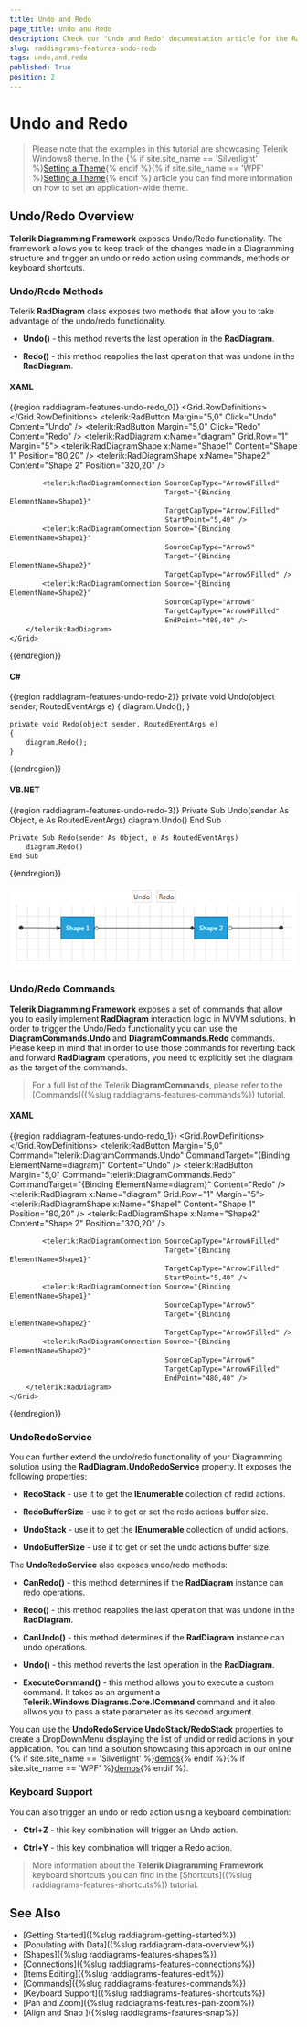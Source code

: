 ```yaml
---
title: Undo and Redo
page_title: Undo and Redo
description: Check our "Undo and Redo" documentation article for the RadDiagram WPF control.
slug: raddiagrams-features-undo-redo
tags: undo,and,redo
published: True
position: 2
---
```


# Undo and Redo

>Please note that the examples in this tutorial are showcasing Telerik Windows8 theme. In the {% if site.site_name == 'Silverlight' %}[Setting a Theme](http://www.telerik.com/help/silverlight/common-styling-apperance-setting-theme.html#Setting_Application-Wide_Built-In_Theme_in_the_Code-Behind){% endif %}{% if site.site_name == 'WPF' %}[Setting a Theme](http://www.telerik.com/help/wpf/common-styling-apperance-setting-theme-wpf.html#Setting_Application-Wide_Built-In_Theme_in_the_Code-Behind){% endif %} article you can find more information on how to set an application-wide theme.		

## Undo/Redo Overview

__Telerik Diagramming Framework__ exposes Undo/Redo functionality. The framework allows you to keep track of the changes made in a Diagramming structure and trigger an undo or redo action using commands, methods or keyboard shortcuts.		

### Undo/Redo Methods

Telerik __RadDiagram__ class exposes two methods that allow you to take advantage of the undo/redo functionality.			

* __Undo()__ - this method reverts the last operation in the __RadDiagram__.

* __Redo()__ - this method reapplies the last operation that was undone in the __RadDiagram__.				  

#### __XAML__
{{region raddiagram-features-undo-redo_0}}
	<Grid>
		<Grid.RowDefinitions>
			<RowDefinition Height="Auto" />
			<RowDefinition Height="*" />
		</Grid.RowDefinitions>
		<StackPanel HorizontalAlignment="Center" Orientation="Horizontal">
			<telerik:RadButton Margin="5,0"
							   Click="Undo"
							   Content="Undo" />
			<telerik:RadButton Margin="5,0"
							   Click="Redo"
							   Content="Redo" />
		</StackPanel>
		<telerik:RadDiagram x:Name="diagram"
							Grid.Row="1"
							Margin="5">
			<telerik:RadDiagramShape x:Name="Shape1"
									 Content="Shape 1"
									 Position="80,20" />
			<telerik:RadDiagramShape x:Name="Shape2"
									 Content="Shape 2"
									 Position="320,20" />

			<telerik:RadDiagramConnection SourceCapType="Arrow6Filled"
										  Target="{Binding ElementName=Shape1}"
										  TargetCapType="Arrow1Filled"
										  StartPoint="5,40" />
			<telerik:RadDiagramConnection Source="{Binding ElementName=Shape1}"
										  SourceCapType="Arrow5"
										  Target="{Binding ElementName=Shape2}"
										  TargetCapType="Arrow5Filled" />
			<telerik:RadDiagramConnection Source="{Binding ElementName=Shape2}"
										  SourceCapType="Arrow6"
										  TargetCapType="Arrow6Filled"
										  EndPoint="480,40" />
		</telerik:RadDiagram>
	</Grid>
{{endregion}}

#### __C#__	
{{region raddiagram-features-undo-redo-2}}
    private void Undo(object sender, RoutedEventArgs e)
    {
        diagram.Undo();
    }

    private void Redo(object sender, RoutedEventArgs e)
    {
        diagram.Redo();
    }				  
{{endregion}}

#### __VB.NET__	
{{region raddiagram-features-undo-redo-3}}
    Private Sub Undo(sender As Object, e As RoutedEventArgs)
        diagram.Undo()
    End Sub

    Private Sub Redo(sender As Object, e As RoutedEventArgs)
        diagram.Redo()
    End Sub			
{{endregion}}	

![Rad Diagram Features Undo Redo Methods](images/RadDiagram_Features_UndoRedo_Methods.png)

### Undo/Redo Commands

__Telerik Diagramming Framework__ exposes a set of commands that allow you to easily implement __RadDiagram__ interaction logic in MVVM solutions. In order to trigger the Undo/Redo functionality you can use the __DiagramCommands.Undo__ and __DiagramCommands.Redo__ commands. Please keep in mind that in order to use those commands for reverting back and forward __RadDiagram__ operations, you need to explicitly set the diagram as the target of the commands.			

>For a full list of the Telerik __DiagramCommands__, please refer to the [Commands]({%slug raddiagrams-features-commands%}) tutorial.			  

#### __XAML__
{{region raddiagram-features-undo-redo_1}}
    <Grid Margin="20">
        <Grid.RowDefinitions>
            <RowDefinition Height="Auto" />
            <RowDefinition Height="*" />
        </Grid.RowDefinitions>
        <StackPanel HorizontalAlignment="Center" Orientation="Horizontal">
            <telerik:RadButton Margin="5,0"
                               Command="telerik:DiagramCommands.Undo"
                               CommandTarget="{Binding ElementName=diagram}"
                               Content="Undo" />
            <telerik:RadButton Margin="5,0"
                               Command="telerik:DiagramCommands.Redo"
                               CommandTarget="{Binding ElementName=diagram}"
                               Content="Redo" />
        </StackPanel>
        <telerik:RadDiagram x:Name="diagram"
                            Grid.Row="1"
                            Margin="5">
            <telerik:RadDiagramShape x:Name="Shape1"
                                     Content="Shape 1"
                                     Position="80,20" />
            <telerik:RadDiagramShape x:Name="Shape2"
                                     Content="Shape 2"
                                     Position="320,20" />

            <telerik:RadDiagramConnection SourceCapType="Arrow6Filled"
                                          Target="{Binding ElementName=Shape1}"
                                          TargetCapType="Arrow1Filled"
                                          StartPoint="5,40" />
            <telerik:RadDiagramConnection Source="{Binding ElementName=Shape1}"
                                          SourceCapType="Arrow5"
                                          Target="{Binding ElementName=Shape2}"
                                          TargetCapType="Arrow5Filled" />
            <telerik:RadDiagramConnection Source="{Binding ElementName=Shape2}"
                                          SourceCapType="Arrow6"
                                          TargetCapType="Arrow6Filled"
                                          EndPoint="480,40" />
        </telerik:RadDiagram>
    </Grid>
{{endregion}}

### UndoRedoService

You can further extend the undo/redo functionality of your Diagramming solution using the __RadDiagram.UndoRedoService__ property. It exposes the following properties:

* __RedoStack__ - use it to get the __IEnumerable__ collection of redid actions.				

* __RedoBufferSize__ - use it to get or set the redo actions buffer size.				

* __UndoStack__ - use it to get the __IEnumerable__ collection of undid actions.				

* __UndoBufferSize__ - use it to get or set the undo actions buffer size.				

The __UndoRedoService__ also exposes undo/redo methods:			

* __CanRedo()__ - this method determines if the __RadDiagram__ instance can redo operations.				

* __Redo()__ - this method reapplies the last operation that was undone in the __RadDiagram__.				

* __CanUndo()__ - this method determines if the __RadDiagram__ instance can undo operations.				

* __Undo()__ - this method reverts the last operation in the __RadDiagram__.				

* __ExecuteCommand()__ - this method allows you to execute a custom command. It takes as an argument a __Telerik.Windows.Diagrams.Core.ICommand__ command and it also allwos you to pass a state parameter as its second argument.				

You can use the __UndoRedoService UndoStack/RedoStack__ properties to create a DropDownMenu displaying the list of undid or redid actions in your application. You can find a solution showcasing this approach in our online {% if site.site_name == 'Silverlight' %}[demos](https://demos.telerik.com/silverlight/#Diagrams/FirstLook){% endif %}{% if site.site_name == 'WPF' %}[demos](https://demos.telerik.com/wpf/#Diagrams/FirstLook){% endif %}.			

### Keyboard Support

You can also trigger an undo or redo action using a keyboard combination:

* __Ctrl+Z__ - this key combination will trigger an Undo action.				

* __Ctrl+Y__ - this key combination will trigger a Redo action.				

>More information about the __Telerik Diagramming Framework__ keyboard shortcuts you can find in the [Shortcuts]({%slug raddiagrams-features-shortcuts%}) tutorial.			  

## See Also
 * [Getting Started]({%slug raddiagram-getting-started%})
 * [Populating with Data]({%slug raddiagram-data-overview%})
 * [Shapes]({%slug raddiagrams-features-shapes%})
 * [Connections]({%slug raddiagrams-features-connections%})
 * [Items Editing]({%slug raddiagrams-features-edit%})
 * [Commands]({%slug raddiagrams-features-commands%})
 * [Keyboard Support]({%slug raddiagrams-features-shortcuts%})
 * [Pan and Zoom]({%slug raddiagrams-features-pan-zoom%})
 * [Align and Snap ]({%slug raddiagrams-features-snap%})